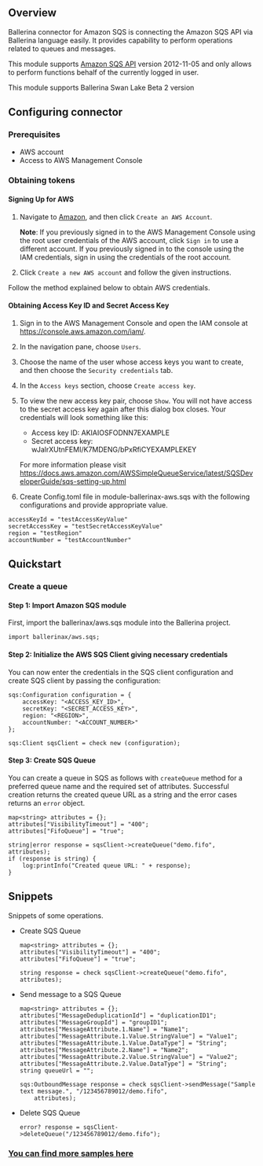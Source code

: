 ## Overview
Ballerina connector for Amazon SQS is connecting the Amazon SQS API via Ballerina language easily. It provides capability to perform operations related to queues and messages.

This module supports [Amazon SQS API](https://docs.aws.amazon.com/AWSSimpleQueueService/latest/SQSDeveloperGuide/welcome.html) version 2012-11-05 and only allows to perform functions behalf of the currently logged in user.

This module supports Ballerina Swan Lake Beta 2 version

## Configuring connector
### Prerequisites
- AWS account
- Access to AWS Management Console

### Obtaining tokens

#### Signing Up for AWS

1. Navigate to [Amazon](https://aws.amazon.com), and then click `Create an AWS Account`.  

    **Note**: If you previously signed in to the AWS Management Console using the root user credentials of the AWS account, click `Sign in` to use a different account. If you previously signed in to the console using the IAM credentials, sign in using the credentials of the root account.

2. Click `Create a new AWS account` and follow the given instructions.  

Follow the method explained below to obtain AWS credentials.

#### Obtaining Access Key ID and Secret Access Key

1. Sign in to the AWS Management Console and open the IAM console at https://console.aws.amazon.com/iam/.
2. In the navigation pane, choose `Users`.
3. Choose the name of the user whose access keys you want to create, and then choose the `Security credentials` tab.
4. In the `Access keys` section, choose `Create access key`.
5. To view the new access key pair, choose `Show`. You will not have access to the secret access key again after this dialog box closes. Your credentials will look something like this:
    - Access key ID: AKIAIOSFODNN7EXAMPLE
    - Secret access key: wJalrXUtnFEMI/K7MDENG/bPxRfiCYEXAMPLEKEY  

    For more information please visit https://docs.aws.amazon.com/AWSSimpleQueueService/latest/SQSDeveloperGuide/sqs-setting-up.html 
6. Create Config.toml file in module-ballerinax-aws.sqs with the following configurations and provide appropriate value.
```ballerina
accessKeyId = "testAccessKeyValue"
secretAccessKey = "testSecretAccessKeyValue"
region = "testRegion"
accountNumber = "testAccountNumber"
```

## Quickstart

### Create a queue
#### Step 1: Import Amazon SQS module
First, import the ballerinax/aws.sqs module into the Ballerina project.
```ballerina
import ballerinax/aws.sqs;
```
#### Step 2: Initialize the AWS SQS Client giving necessary credentials

You can now enter the credentials in the SQS client configuration and create SQS client by passing the configuration:

```ballerina
sqs:Configuration configuration = {
    accessKey: "<ACCESS_KEY_ID>",
    secretKey: "<SECRET_ACCESS_KEY>",
    region: "<REGION>",
    accountNumber: "<ACCOUNT_NUMBER>"
};

sqs:Client sqsClient = check new (configuration);
```

#### Step 3: Create SQS Queue

You can create a queue in SQS as follows with `createQueue` method for a preferred queue name and the required set of attributes. Successful creation returns the created queue URL as a string and the error cases returns an `error` object.

```ballerina
map<string> attributes = {};
attributes["VisibilityTimeout"] = "400";
attributes["FifoQueue"] = "true";

string|error response = sqsClient->createQueue("demo.fifo", attributes);
if (response is string) {
    log:printInfo("Created queue URL: " + response);
}
```
## Snippets
Snippets of some operations.

- Create SQS Queue
    ``` ballerina
    map<string> attributes = {};
    attributes["VisibilityTimeout"] = "400";
    attributes["FifoQueue"] = "true";

    string response = check sqsClient->createQueue("demo.fifo", attributes);
    ```

- Send message to a SQS Queue
    ```ballerina
    map<string> attributes = {};
    attributes["MessageDeduplicationId"] = "duplicationID1";
    attributes["MessageGroupId"] = "groupID1";
    attributes["MessageAttribute.1.Name"] = "Name1";
    attributes["MessageAttribute.1.Value.StringValue"] = "Value1";
    attributes["MessageAttribute.1.Value.DataType"] = "String";
    attributes["MessageAttribute.2.Name"] = "Name2";
    attributes["MessageAttribute.2.Value.StringValue"] = "Value2";
    attributes["MessageAttribute.2.Value.DataType"] = "String";
    string queueUrl = "";

    sqs:OutboundMessage response = check sqsClient->sendMessage("Sample text message.", "/123456789012/demo.fifo",
        attributes);
    ```

- Delete SQS Queue
    ```ballerina
    error? response = sqsClient->deleteQueue("/123456789012/demo.fifo");
    ```

### [You can find more samples here](https://github.com/ballerina-platform/module-ballerinax-aws.sqs/tree/master/sqs/samples)
